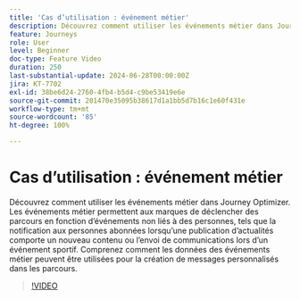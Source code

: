 ```yaml
---
title: 'Cas d’utilisation : événement métier'
description: Découvrez comment utiliser les événements métier dans Journey Optimizer. Comprenez comment les données des événements métier peuvent être utilisées pour la création de messages personnalisés dans les parcours.
feature: Journeys
role: User
level: Beginner
doc-type: Feature Video
duration: 250
last-substantial-update: 2024-06-28T00:00:00Z
jira: KT-7702
exl-id: 38be6d24-2760-4fb4-b5d4-c9be53419e6e
source-git-commit: 201470e35095b38617d1a1bb5d7b16c1e60f431e
workflow-type: tm+mt
source-wordcount: '85'
ht-degree: 100%

---
```



# Cas d’utilisation : événement métier

Découvrez comment utiliser les événements métier dans Journey Optimizer. Les événements métier permettent aux marques de déclencher des parcours en fonction d’événements non liés à des personnes, tels que la notification aux personnes abonnées lorsqu’une publication d’actualités comporte un nouveau contenu ou l’envoi de communications lors d’un événement sportif. Comprenez comment les données des événements métier peuvent être utilisées pour la création de messages personnalisés dans les parcours.

>[!VIDEO](https://video.tv.adobe.com/v/334234/?learn=on)
